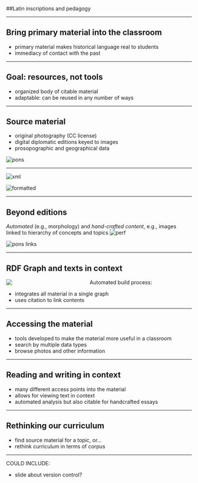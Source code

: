 ##Latin inscriptions and pedagogy

---

## Bring primary material into the classroom ##

- primary material makes historical language real to students
- immediacy of contact with the past

---

## Goal: resources, not tools

- organized body of citable  material
- adaptable: can be reused in any number of ways

---


## Source material

- original photography (CC license)
- digital diplomatic editions keyed to images
- prosopographic and geographical data




![pons][pons]

---

![xml][xml]

![formatted][formatted]


[pons]:  limgs/fabricius-clean.png

[xml]: limgs/fabricius-xml.png

[formatted]: limgs/formatted-view.png

[screen1]: limgs/screengrab1.PNG

--- 

## Beyond editions ##

*Automated* (e.g., morphology) and *hand-crafted content*, e.g., images linked to hierarchy of concepts and topics ![perf][perf]

[perf]: limgs/perf-tense.jpg

![pons links][ponsoverlay]

[ponsoverlay]: limgs/pons.jpg

   
--- 

## RDF Graph and texts in context ##

<div style="float:left; width:45%;">
<a href="http://beta.hpcc.uh.edu/tomcat/latinsources/hivemap.html">
<img src=" limgs/hive.png"/></a>
</div>  Automated build process:

- integrates all material in a single graph
- uses citation to link contents

[hive]: limgs/hive.png
[link1]: http://beta.hpcc.uh.edu/tomcat/latinsources/hivemap.html

---

## Accessing the material ##

- tools developed to make the material more useful in a classroom
- search by multiple data types
- browse photos and other information

---

## Reading and writing in context ##

- many different access points into the material
- allows for viewing text in context
-  automated analysis but also citable for handcrafted essays

---

## Rethinking our curriculum

- find source material for a topic, or...
- rethink curriculum in terms of corpus

---



[screengrab1]: screengrab1

[link3]: screengrab?


COULD INCLUDE:
- slide about version control?